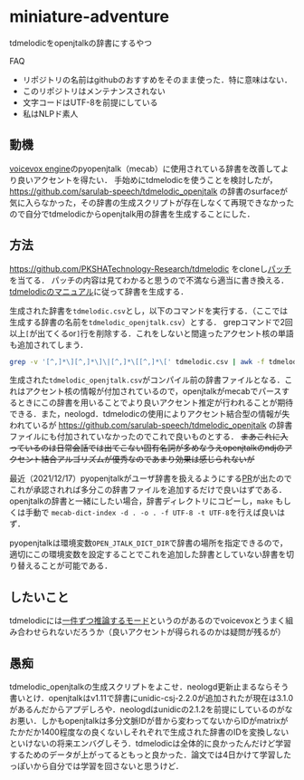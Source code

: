 # miniature-adventure
tdmelodicをopenjtalkの辞書にするやつ

FAQ
- リポジトリの名前はgithubのおすすめをそのまま使った．特に意味はない．
- このリポジトリはメンテナンスされない
- 文字コードはUTF-8を前提にしている
- 私はNLPド素人

## 動機
[voicevox engine](https://github.com/VOICEVOX/voicevox_engine)のpyopenjtalk（mecab）に使用されている辞書を改善してより良いアクセントを得たい．
手始めにtdmelodicを使うことを検討したが， https://github.com/sarulab-speech/tdmelodic_openjtalk の辞書のsurfaceが気に入らなかった，その辞書の生成スクリプトが存在しなくて再現できなかったので自分でtdmelodicからopenjtalk用の辞書を生成することにした．

## 方法

https://github.com/PKSHATechnology-Research/tdmelodic をcloneし[パッチ](./tdmelodic_modify_accent.patch)を当てる．
パッチの内容は見てわかると思うので不満なら適当に書き換える．
[tdmelodicのマニュアル](https://tdmelodic.readthedocs.io/ja/latest/index.html)に従って辞書を生成する．

生成された辞書を`tdmelodic.csv`とし，以下のコマンドを実行する．（ここでは生成する辞書の名前を`tdmelodic_openjtalk.csv`）とする．
grepコマンドで2回以上`[`が出てくるor`]`行を削除する．これをしないと間違ったアクセント核の単語も追加されてしまう．

```sh
grep -v '[^,]*\][^,]*\]\|[^,]*\[[^,]*\[' tdmelodic.csv | awk -f tdmelodic_to_openjtalk.awk > tdmelodic_openjtalk.csv
```

生成された`tdmelodic_openjtalk.csv`がコンパイル前の辞書ファイルとなる．これはアクセント核の情報が付加されているので，openjtalkがmecabでパースするときにこの辞書を用いることでより良いアクセント推定が行われることが期待できる．また，neologd．tdmelodicの使用によりアクセント結合型の情報が失われているが https://github.com/sarulab-speech/tdmelodic_openjtalk の辞書ファイルにも付加されていなかったのでこれで良いものとする．
~~まあこれに入っているのは日常会話では出てこない固有名詞が多めなうえopenjtalkのndjのアクセント結合アルゴリズムが優秀なのであまり効果は感じられないが~~

最近（2021/12/17）pyopenjtalkがユーザ辞書を扱えるようにする[PR](https://github.com/VOICEVOX/pyopenjtalk/pull/2)が出たのでこれが承認されれば多分この辞書ファイルを追加するだけで良いはずである．
openjtalkの辞書と一緒にしたい場合，辞書ディレクトリにコピーし，`make` もしくは手動で `mecab-dict-index -d . -o . -f UTF-8 -t UTF-8`を行えば良いはず．

pyopenjtalkは環境変数`OPEN_JTALK_DICT_DIR`で辞書の場所を指定できるので，適切にこの環境変数を設定することでこれを追加した辞書としていない辞書を切り替えることが可能である．

## したいこと
tdmelodicには[一件ずつ推論するモード](https://tdmelodic.readthedocs.io/ja/latest/pages/onebyone.html)というのがあるのでvoicevoxとうまく組み合わせられないだろうか（良いアクセントが得られるのかは疑問が残るが）

## 愚痴
tdmelodic_openjtalkの生成スクリプトをよこせ．neologd更新止まるならそう書いとけ．openjtalkはv1.11で辞書にunidic-csj-2.2.0が追加されたが現在は3.1.0があるんだからアプデしろや．neologdはunidicの2.1.2を前提にしているのがなお悪い．しかもopenjtalkは多分文脈IDが昔から変わってないからIDがmatrixがたかだか1400程度なの良くないしそれぞれで生成された辞書のIDを変換しないといけないの将来エンバグしそう．tdmelodicは全体的に良かったんだけど学習するためのデータが上がってるともっと良かった．論文では4日かけて学習したっぽいから自分では学習を回さないと思うけど．

